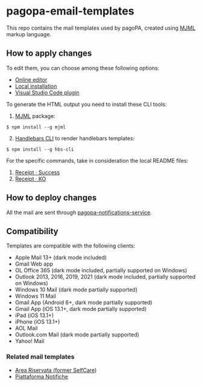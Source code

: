 # pagopa-email-templates

This repo contains the mail templates used by pagoPA, created using [MJML](https://mjml.io/) markup language.

## How to apply changes

To edit them, you can choose among these following options:

- [Online editor](https://mjml.io/try-it-live)
- [Local installation](https://mjml.io/download)
- [Visual Studio Code plugin](https://marketplace.visualstudio.com/items?itemName=mjmlio.vscode-mjml)

To generate the HTML output you need to install these CLI tools:

1. [MJML](https://github.com/keithamus/hbs-cli) package:

```shell
$ npm install --g mjml
```

2. [Handlebars CLI](https://github.com/keithamus/hbs-cli) to render handlebars templates:

```shell
$ npm install --g hbs-cli
```

For the specific commands, take in consideration the local README files:

1. [Receipt · Success](/Receipt_Success/)
1. [Receipt · KO](/Receipt_KO/)

## How to deploy changes

All the mail are sent through [pagopa-notifications-service](https://github.com/pagopa/pagopa-notifications-service).

## Compatibility

Templates are compatible with the following clients:

- Apple Mail 13+ (dark mode included)
- Gmail Web app
- OL Office 365 (dark mode included, partially supported on Windows)
- Outlook 2013, 2016, 2019, 2021 (dark mode included, partially supported on Windows)
- Windows 10 Mail (dark mode partially supported)
- Windows 11 Mail
- Gmail App (Android 6+, dark mode partially supported)
- Gmail App (iOS 13.1+, dark mode partially supported)
- iPad (iOS 13.1+)
- iPhone (iOS 13.1+)
- AOL Mail
- Outlook.com Mail (dark mode partially supported)
- Yahoo! Mail

### Related mail templates

- [Area Riservata (former SelfCare)](https://github.com/pagopa/selfcare-email-templates)
- [Piattaforma Notifiche](https://github.com/pagopa/pn-email-templates)
